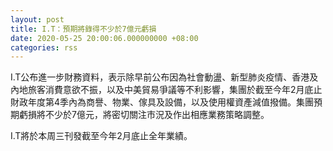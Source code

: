 ```yaml
---
layout: post
title: I.T：預期將錄得不少於7億元虧損
date: 2020-05-25 20:00:06.000000000 +08:00
categories: rss
---
```


I.T公布進一步財務資料，表示除早前公布因為社會動盪、新型肺炎疫情、香港及內地旅客消費意欲不振，以及中美貿易爭議等不利影響，集團於截至今年2月底止財政年度第4季內為商譽、物業、傢具及設備，以及使用權資產減值撥備。集團預期虧損將不少於7億元，將密切關注市況及作出相應業務策略調整。

I.T將於本周三刊發截至今年2月底止全年業績。
